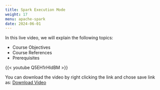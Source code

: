 ```yaml
---
title: Spark Execution Mode
weight: 17
menu: apache-spark
date: 2024-06-01
---
```


In this live video, we will explain the following topics:
- Course Objectives
- Course References
- Prerequisites

{{< youtube Q5EH1rHIdBM >}}

You can download the video by right clicking the link and chose save link as: [Download Video](https://garage-education.s3.amazonaws.com/spark-course/Ch.04-17-Spark-Execution-Mode.mp4)

